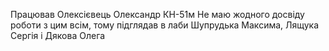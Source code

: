 Працював Олексієвець Олександр КН-51м
Не маю жодного досвіду роботи з цим всім, тому підглядав в лаби Шупрудька Максима, Лящука Сергія і Дякова Олега
